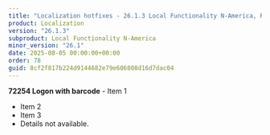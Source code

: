 ```yaml
---
title: "Localization hotfixes - 26.1.3 Local Functionality N-America, Release date August 5, 2025 - Hotfixes"
product: Localization
version: "26.1.3"
subproduct: Local Functionality N-America
minor_version: "26.1"
date: 2025-08-05 00:00:00+00:00
order: 78
guid: 8cf2f817b224d9144682e79e606808d16d7dac04
---
```


**72254 Logon with barcode** - Item 1- Item 2- Item 3- Details not available.
